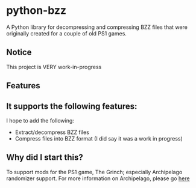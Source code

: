 # python-bzz
A Python library for decompressing and compressing BZZ files that were originally created for a couple of old PS1 games.

## Notice
This project is VERY work-in-progress

## Features
It supports the following features:
- 

I hope to add the following:
- Extract/decompress BZZ files
- Compress files into BZZ format
(I did say it was a work in progress)

## Why did I start this?
To support mods for the PS1 game, The Grinch; especially Archipelago randomizer support. For more information on Archipelago, please go [here](https://archipelago.gg/)
